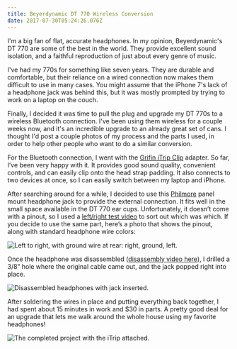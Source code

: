 ```yaml
---
title: Beyerdynamic DT 770 Wireless Conversion
date: 2017-07-30T05:24:26.076Z
---
```

I'm a big fan of flat, accurate headphones. In my opinion, Beyerdynamic's DT 770 are some of the best in the world. They provide excellent sound isolation, and a faithful reproduction of just about every genre of music.

I've had my 770s for something like seven years. They are durable and comfortable, but their reliance on a wired connection now makes them difficult to use in many cases. You might assume that the iPhone 7's lack of a headphone jack was behind this, but it was mostly prompted by trying to work on a laptop on the couch.

Finally, I decided it was time to pull the plug and upgrade my DT 770s to a wireless Bluetooth connection. I've been using them wireless for a couple weeks now, and it's an incredible upgrade to an already great set of cans. I thought I'd post a couple photos of my process and the parts I used, in order to help other people who want to do a similar conversion.

For the Bluetooth connection, I went with the [Grifin iTrip Clip](https://www.amazon.com/Griffin-Bluetooth-Headphone-Adapter-Controls/dp/B01HRYAP1K/ref=cm_cr_arp_d_product_top?ie=UTF8) adapter. So far, I’ve been very happy with it. It provides good sound quality, convenient controls, and can easily clip onto the head strap padding. It also connects to two devices at once, so I can easily switch between my laptop and iPhone.

After searching around for a while, I decided to use this [Philmore](https://www.amazon.com/gp/product/B00LXOIVKI/ref=oh_aui_detailpage_o00_s00?ie=UTF8&psc=1) panel mount headphone jack to provide the external connection. It fits well in the small space available in the DT 770 ear cups.  Unfortunately, it doesn’t come with a pinout, so I used a [left/right test video](https://www.youtube.com/watch?v=hTvJoYnpeRQ) to sort out which was which. If you decide to use the same part, here’s a photo that shows the pinout, along with standard headphone wire colors:

![Left to right, with ground wire at rear: right, ground, left.](/img/IMG_2685.jpg)

Once the headphone was disassembled ([disassembly video here](https://www.youtube.com/watch?v=MBEew8Sa-i8)), I drilled a 3/8” hole where the original cable came out, and the jack popped right into place.

![Disassembled headphones with jack inserted.](/img/IMG_2684.jpg)

After soldering the wires in place and putting everything back together, I had spent about 15 minutes in work and $30 in parts. A pretty good deal for an upgrade that lets me walk around the whole house using my favorite headphones!

![The completed project with the iTrip attached.](/img/IMG_2689.jpg)
